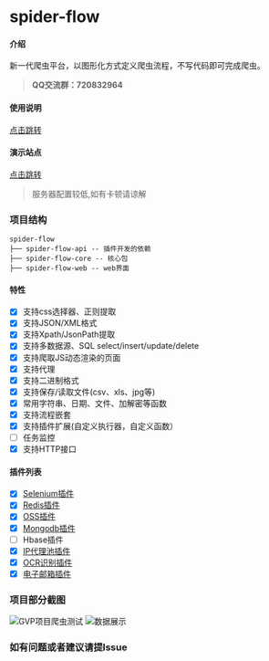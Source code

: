# spider-flow

#### 介绍
新一代爬虫平台，以图形化方式定义爬虫流程，不写代码即可完成爬虫。
>  **QQ交流群：720832964** 

#### 使用说明
[点击跳转](https://www.spiderflow.org)


#### 演示站点
[点击跳转](http://demo.spiderflow.org/)
> 服务器配置较低,如有卡顿请谅解

### 项目结构
```
spider-flow
├── spider-flow-api -- 插件开发的依赖
├── spider-flow-core -- 核心包
├── spider-flow-web -- web界面
```

#### 特性
- [x] 支持css选择器、正则提取
- [x] 支持JSON/XML格式
- [x] 支持Xpath/JsonPath提取
- [x] 支持多数据源、SQL select/insert/update/delete
- [x] 支持爬取JS动态渲染的页面
- [x] 支持代理
- [x] 支持二进制格式
- [x] 支持保存/读取文件(csv、xls、jpg等)
- [x] 常用字符串、日期、文件、加解密等函数
- [x] 支持流程嵌套
- [x] 支持插件扩展(自定义执行器，自定义函数）
- [ ] 任务监控
- [x] 支持HTTP接口

#### 插件列表
- [x] [Selenium插件](https://gitee.com/jmxd/spider-flow-selenium)
- [x] [Redis插件](https://gitee.com/jmxd/spider-flow-redis)
- [x] [OSS插件](https://gitee.com/jmxd/spider-flow-oss)
- [x] [Mongodb插件](https://gitee.com/jmxd/spider-flow-mongodb)
- [ ] Hbase插件
- [x] [IP代理池插件](https://gitee.com/jmxd/spider-flow-proxypool)
- [x] [OCR识别插件](https://gitee.com/jmxd/spider-flow-ocr)
- [x] [电子邮箱插件](https://gitee.com/jmxd/spider-flow-mailbox)

### 项目部分截图
![GVP项目爬虫测试](https://images.gitee.com/uploads/images/2019/1030/104033_0075e463_297689.gif "spider-test.gif")
![数据展示](https://images.gitee.com/uploads/images/2019/0716/184618_21bce697_297689.png "demo-2.png")

### 如有问题或者建议请提Issue